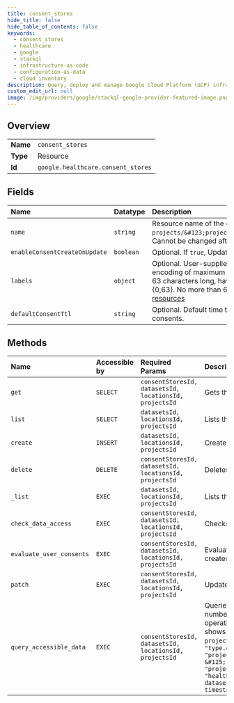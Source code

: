 ```yaml
---
title: consent_stores
hide_title: false
hide_table_of_contents: false
keywords:
  - consent_stores
  - healthcare
  - google    
  - stackql
  - infrastructure-as-code
  - configuration-as-data
  - cloud inventory
description: Query, deploy and manage Google Cloud Platform (GCP) infrastructure and resources using SQL
custom_edit_url: null
image: /img/providers/google/stackql-google-provider-featured-image.png
---
```

  
    

## Overview
<table><tbody>
<tr><td><b>Name</b></td><td><code>consent_stores</code></td></tr>
<tr><td><b>Type</b></td><td>Resource</td></tr>
<tr><td><b>Id</b></td><td><code>google.healthcare.consent_stores</code></td></tr>
</tbody></table>

## Fields
| Name | Datatype | Description |
|:-----|:---------|:------------|
| `name` | `string` | Resource name of the consent store, of the form `projects/&#123;project_id&#125;/locations/&#123;location_id&#125;/datasets/&#123;dataset_id&#125;/consentStores/&#123;consent_store_id&#125;`. Cannot be changed after creation. |
| `enableConsentCreateOnUpdate` | `boolean` | Optional. If `true`, UpdateConsent creates the Consent if it does not already exist. If unspecified, defaults to `false`. |
| `labels` | `object` | Optional. User-supplied key-value pairs used to organize consent stores. Label keys must be between 1 and 63 characters long, have a UTF-8 encoding of maximum 128 bytes, and must conform to the following PCRE regular expression: \p&#123;Ll&#125;\p&#123;Lo&#125;&#123;0,62&#125;. Label values must be between 1 and 63 characters long, have a UTF-8 encoding of maximum 128 bytes, and must conform to the following PCRE regular expression: [\p&#123;Ll&#125;\p&#123;Lo&#125;\p&#123;N&#125;_-]&#123;0,63&#125;. No more than 64 labels can be associated with a given store. For more information: https://cloud.google.com/healthcare/docs/how-tos/labeling-resources |
| `defaultConsentTtl` | `string` | Optional. Default time to live for Consents created in this store. Must be at least 24 hours. Updating this field will not affect the expiration time of existing consents. |
## Methods
| Name | Accessible by | Required Params | Description |
|:-----|:--------------|:----------------|:------------|
| `get` | `SELECT` | `consentStoresId, datasetsId, locationsId, projectsId` | Gets the specified consent store. |
| `list` | `SELECT` | `datasetsId, locationsId, projectsId` | Lists the consent stores in the specified dataset. |
| `create` | `INSERT` | `datasetsId, locationsId, projectsId` | Creates a new consent store in the parent dataset. Attempting to create a consent store with the same ID as an existing store fails with an ALREADY_EXISTS error. |
| `delete` | `DELETE` | `consentStoresId, datasetsId, locationsId, projectsId` | Deletes the specified consent store and removes all the consent store's data. |
| `_list` | `EXEC` | `datasetsId, locationsId, projectsId` | Lists the consent stores in the specified dataset. |
| `check_data_access` | `EXEC` | `consentStoresId, datasetsId, locationsId, projectsId` | Checks if a particular data_id of a User data mapping in the specified consent store is consented for the specified use. |
| `evaluate_user_consents` | `EXEC` | `consentStoresId, datasetsId, locationsId, projectsId` | Evaluates the user's Consents for all matching User data mappings. Note: User data mappings are indexed asynchronously, which can cause a slight delay between the time mappings are created or updated and when they are included in EvaluateUserConsents results. |
| `patch` | `EXEC` | `consentStoresId, datasetsId, locationsId, projectsId` | Updates the specified consent store. |
| `query_accessible_data` | `EXEC` | `consentStoresId, datasetsId, locationsId, projectsId` | Queries all data_ids that are consented for a specified use in the given consent store and writes them to a specified destination. The returned Operation includes a progress counter for the number of User data mappings processed. If the request is successful, a detailed response is returned of type QueryAccessibleDataResponse, contained in the response field when the operation finishes. The metadata field type is OperationMetadata. Errors are logged to Cloud Logging (see [Viewing error logs in Cloud Logging](https://cloud.google.com/healthcare/docs/how-tos/logging)). For example, the following sample log entry shows a `failed to evaluate consent policy` error that occurred during a QueryAccessibleData call to consent store `projects/&#123;project_id&#125;/locations/&#123;location_id&#125;/datasets/&#123;dataset_id&#125;/consentStores/&#123;consent_store_id&#125;`. ```json jsonPayload: &#123; @type: "type.googleapis.com/google.cloud.healthcare.logging.QueryAccessibleDataLogEntry" error: &#123; code: 9 message: "failed to evaluate consent policy" &#125; resourceName: "projects/&#123;project_id&#125;/locations/&#123;location_id&#125;/datasets/&#123;dataset_id&#125;/consentStores/&#123;consent_store_id&#125;/consents/&#123;consent_id&#125;" &#125; logName: "projects/&#123;project_id&#125;/logs/healthcare.googleapis.com%2Fquery_accessible_data" operation: &#123; id: "projects/&#123;project_id&#125;/locations/&#123;location_id&#125;/datasets/&#123;dataset_id&#125;/operations/&#123;operation_id&#125;" producer: "healthcare.googleapis.com/QueryAccessibleData" &#125; receiveTimestamp: "TIMESTAMP" resource: &#123; labels: &#123; consent_store_id: "&#123;consent_store_id&#125;" dataset_id: "&#123;dataset_id&#125;" location: "&#123;location_id&#125;" project_id: "&#123;project_id&#125;" &#125; type: "healthcare_consent_store" &#125; severity: "ERROR" timestamp: "TIMESTAMP" ``` |
